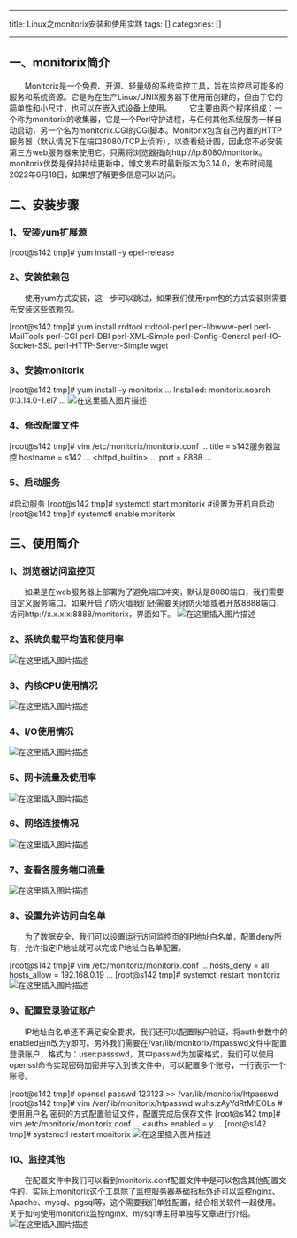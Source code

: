 
--- 
title:  Linux之monitorix安装和使用实践 
tags: []
categories: [] 

---
## 一、monitorix简介

  Monitorix是一个免费、开源、轻量级的系统监控工具，旨在监控尽可能多的服务和系统资源。它是为在生产Linux/UNIX服务器下使用而创建的，但由于它的简单性和小尺寸，也可以在嵌入式设备上使用。   它主要由两个程序组成：一个称为monitorix的收集器，它是一个Perl守护进程，与任何其他系统服务一样自动启动，另一个名为monitorix.CGI的CGI脚本。Monitorix包含自己内置的HTTP服务器（默认情况下在端口8080/TCP上侦听），以查看统计图，因此您不必安装第三方web服务器来使用它。只需将浏览器指向http://ip:8080/monitorix。   monitorix优势是保持持续更新中，博文发布时最新版本为3.14.0，发布时间是2022年6月18日，如果想了解更多信息可以访问。

## 二、安装步骤

### 1、安装yum扩展源

>  
 [root@s142 tmp]# yum install -y epel-release 


### 2、安装依赖包

  使用yum方式安装，这一步可以跳过，如果我们使用rpm包的方式安装则需要先安装这些依赖包。

>  
 [root@s142 tmp]# yum install rrdtool rrdtool-perl perl-libwww-perl perl-MailTools perl-CGI perl-DBI perl-XML-Simple perl-Config-General perl-IO-Socket-SSL perl-HTTP-Server-Simple wget 


### 3、安装monitorix

>  
 [root@s142 tmp]# yum install -y monitorix … Installed: monitorix.noarch 0:3.14.0-1.el7 … <img src="https://img-blog.csdnimg.cn/ef90ed8520354c7598f77bdb5a3f9b8d.png" alt="在这里插入图片描述"> 


### 4、修改配置文件

>  
 [root@s142 tmp]# vim /etc/monitorix/monitorix.conf … title = s142服务器监控 hostname = s142 … &lt;httpd_builtin&gt; … port = 8888 … 


### 5、启动服务

>  
 #启动服务 [root@s142 tmp]# systemctl start monitorix #设置为开机自启动 [root@s142 tmp]# systemctl enable monitorix 


## 三、使用简介

### 1、浏览器访问监控页

  如果是在web服务器上部署为了避免端口冲突，默认是8080端口，我们需要自定义服务端口。如果开启了防火墙我们还需要关闭防火墙或者开放8888端口，访问http://x.x.x.x:8888/monitorix，界面如下。 <img src="https://img-blog.csdnimg.cn/24b2c6f1ccd54c22a4637cb09e7e78b4.png" alt="在这里插入图片描述">

### 2、系统负载平均值和使用率

<img src="https://img-blog.csdnimg.cn/a5b7c4615f774482b68fabc1c68efa29.png" alt="在这里插入图片描述">

### 3、内核CPU使用情况

<img src="https://img-blog.csdnimg.cn/c25ddc40a4d742aab47b6f8174d6e05b.png" alt="在这里插入图片描述">

### 4、I/O使用情况

<img src="https://img-blog.csdnimg.cn/e7f482c8a8874077aac4912187f5f7ab.png" alt="在这里插入图片描述">

### 5、网卡流量及使用率

<img src="https://img-blog.csdnimg.cn/4dcea66dd3934dd89d3571b47fbd2399.png" alt="在这里插入图片描述">

### 6、网络连接情况

<img src="https://img-blog.csdnimg.cn/61f705b56a8e494f9b960aeb3efbd56a.png" alt="在这里插入图片描述">

### 7、查看各服务端口流量

<img src="https://img-blog.csdnimg.cn/ac2d1621a0bb4a5285898d7ff7cc6ae2.png" alt="在这里插入图片描述">

### 8、设置允许访问白名单

  为了数据安全，我们可以设置运行访问监控页的IP地址白名单，配置deny所有，允许指定IP地址就可以完成IP地址白名单配置。

>  
 [root@s142 tmp]# vim /etc/monitorix/monitorix.conf … hosts_deny = all hosts_allow = 192.168.0.19 … [root@s142 tmp]# systemctl restart monitorix <img src="https://img-blog.csdnimg.cn/948b643513ab438289d0fab8d8208a6d.png" alt="在这里插入图片描述"> 


### 9、配置登录验证账户

  IP地址白名单还不满足安全要求，我们还可以配置账户验证，将auth参数中的enabled由n改为y即可。另外我们需要在/var/lib/monitorix/htpasswd文件中配置登录账户，格式为：user:passswd，其中passwd为加密格式，我们可以使用openssl命令实现密码加密并写入到该文件中，可以配置多个账号，一行表示一个账号。

>  
 [root@s142 tmp]# openssl passwd 123123 &gt;&gt; /var/lib/monitorix/htpasswd [root@s142 tmp]# vim /var/lib/monitorix/htpasswd wuhs:zAyYdRtMtEOLs #使用用户名:密码的方式配置验证文件，配置完成后保存文件 [root@s142 tmp]# vim /etc/monitorix/monitorix.conf … &lt;auth&gt; enabled = y … [root@s142 tmp]# systemctl restart monitorix <img src="https://img-blog.csdnimg.cn/5907a7be907f44269a649d9463839089.png" alt="在这里插入图片描述"> 


### 10、监控其他

  在配置文件中我们可以看到monitorix.conf配置文件中是可以包含其他配置文件的，实际上monitorix这个工具除了监控服务器基础指标外还可以监控nginx、Apache、mysql、pgsql等，这个需要我们单独配置，结合相关软件一起使用。关于如何使用monitorix监控nginx、mysql博主将单独写文章进行介绍。 <img src="https://img-blog.csdnimg.cn/95f4bcdb6b6b4d12a2aaeca5b3351fea.png" alt="在这里插入图片描述">
